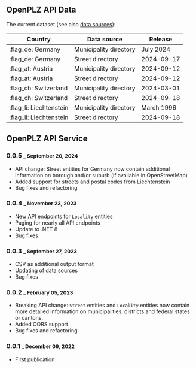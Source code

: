 ## OpenPLZ API Data

The current dataset (see also [data sources](sources.md)):

Country                 | Data source            | Release
------------------------|------------------------|--------
:flag_de: Germany       | Municipality directory | July 2024
:flag_de: Germany       | Street directory       | 2024-09-17
:flag_at: Austria       | Municipality directory | 2024-09-12
:flag_at: Austria       | Street directory       | 2024-09-12
:flag_ch: Switzerland   | Municipality directory | 2024-03-01
:flag_ch: Switzerland   | Street directory       | 2024-09-18
:flag_li: Liechtenstein | Municipality directory | March 1996
:flag_li: Liechtenstein | Street directory       | 2024-09-18

## OpenPLZ API Service

### 0.0.5 <small>_ September 20, 2024</small>

- API change: Street entities for Germany now contain additional information on borough and/or suburb (if available in OpenStreetMap)
- Added support for streets and postal codes from Liechtenstein
- Bug fixes and refactoring

### 0.0.4 <small>_ November 23, 2023</small>

- New API endpoints for `Locality` entities
- Paging for nearly all API endpoints
- Update to .NET 8
- Bug fixes

### 0.0.3 <small>_ September 27, 2023</small>

- CSV as additional output format
- Updating of data sources
- Bug fixes

### 0.0.2 <small>_ February 05, 2023</small>

- Breaking API change: `Street` entities and `Locality` entities now contain more detailed information on municipalities, districts and federal states or cantons.
- Added CORS support
- Bug fixes and refactoring

### 0.0.1 <small>_ December 09, 2022</small>

- First publication